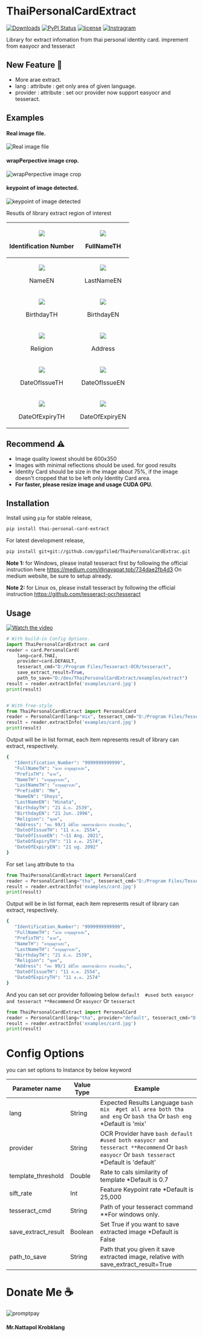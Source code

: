 # ThaiPersonalCardExtract
[![Downloads](http://pepy.tech/badge/thai-personal-card-extract)](http://pepy.tech/project/thai-personal-card-extract)
[![PyPI Status](https://badge.fury.io/py/thai-personal-card-extract.svg)](https://badge.fury.io/py/thai-personal-card-extract)
[![license](https://img.shields.io/badge/License-Apache%202.0-blue.svg)](https://github.com/ggafiled/ThaiPersonalCardExtract/blob/master/LICENSE)
[![Instragram](https://img.shields.io/badge/instragram-@ggafiled-blue.svg?style=flat)](https://www.instagram.com/ggafiled)

Library for extract infomation from thai personal identity card. imprement from easyocr and tesseract

## New Feature 🎁
* More arae extract.
* lang : attribute : get only area of given language.
* provider : attribute : set ocr provider now support easyocr and tesseract.
 
## Examples
#### Real image file.
![Real image file](https://github.com/ggafiled/ThaiPersonalCardExtract/blob/main/examples/card.jpg?raw=true)

#### wrapPerpective image crop.
![wrapPerpective image crop](https://github.com/ggafiled/ThaiPersonalCardExtract/blob/main/examples/extract/image_scan.jpg?raw=true)

#### keypoint of image detected.
![keypoint of image detected](https://github.com/ggafiled/ThaiPersonalCardExtract/blob/main/examples/extract/image_keypoint.jpg?raw=true)

Resutls of library extract region of interest

| <p align="center"><kbd><img src="https://github.com/ggafiled/ThaiPersonalCardExtract/blob/main/examples/extract/Identification_Number.jpg?raw=true"/></kbd> </p>  <p align="center" class="image-caption">Identification Number</p> | <p align="center"><kbd><img src="https://github.com/ggafiled/ThaiPersonalCardExtract/blob/main/examples/extract/FullNameTH.jpg?raw=true"/></kbd></p>  <p align="center" class="image-caption">FullNameTH</p> |
|----------|------------|
| <p align="center"><kbd><img src="https://github.com/ggafiled/ThaiPersonalCardExtract/blob/main/examples/extract/NameEN.jpg?raw=true"/></kbd>  </p> <p align="center" class="image-caption">NameEN</p> | <p align="center"><kbd><img src="https://github.com/ggafiled/ThaiPersonalCardExtract/blob/main/examples/extract/LastNameEN.jpg?raw=true"/></kbd></p>  <p align="center" class="image-caption">LastNameEN</p> |
| <p align="center"><kbd><img src="https://github.com/ggafiled/ThaiPersonalCardExtract/blob/main/examples/extract/BirthdayTH.jpg?raw=true"/></kbd>  </p> <p align="center" class="image-caption">BirthdayTH</p> | <p align="center"><kbd><img src="https://github.com/ggafiled/ThaiPersonalCardExtract/blob/main/examples/extract/BirthdayEN.jpg?raw=true"/></kbd>  </p> <p align="center" class="image-caption">BirthdayEN</p> |
| <p align="center"><kbd><img src="https://github.com/ggafiled/ThaiPersonalCardExtract/blob/main/examples/extract/Religion.jpg?raw=true"/></kbd> </p> <p align="center" class="image-caption">Religion</p>  | <p align="center"><kbd><img src="https://github.com/ggafiled/ThaiPersonalCardExtract/blob/main/examples/extract/Address.jpg?raw=true"/></kbd></p>   <p align="center" class="image-caption">Address</p> |
| <p align="center"><kbd><img src="https://github.com/ggafiled/ThaiPersonalCardExtract/blob/main/examples/extract/DateOfIssueTH.jpg?raw=true"/></kbd>  </p> <p align="center" class="image-caption">DateOfIssueTH</p> | <p align="center"><kbd><img src="https://github.com/ggafiled/ThaiPersonalCardExtract/blob/main/examples/extract/DateOfIssueEN.jpg?raw=true"/></kbd>  </p> <p align="center" class="image-caption">DateOfIssueEN</p> |
| <p align="center"><kbd><img src="https://github.com/ggafiled/ThaiPersonalCardExtract/blob/main/examples/extract/DateOfExpiryTH.jpg?raw=true"/></kbd>  </p> <p align="center" class="image-caption">DateOfExpiryTH</p> | <p align="center"><kbd><img src="https://github.com/ggafiled/ThaiPersonalCardExtract/blob/main/examples/extract/DateOfExpiryEN.jpg?raw=true"/></kbd>  </p> <p align="center" class="image-caption">DateOfExpiryEN</p> |


## Recommend ⚠
* Image quality lowest should be 600x350
* Images with minimal reflections should be used. for good results
* Identity Card should be size in the image about 75%, if the image doesn't cropped that to be left only Identity Card  area.
* <b> For faster, please resize image and usage CUDA GPU. </b>

## Installation
Install using `pip` for stable release,

``` bash
pip install thai-personal-card-extract
```

For latest development release,

``` bash
pip install git+git://github.com/ggafiled/ThaiPersonalCardExtrac.git
```

<b>Note 1:</b> for Windows, please install tesseract first by following the official instruction here https://medium.com/@navapat.tpb/734dae2fb4d3 On medium website, be sure to setup already.

<b>Note 2:</b> for Linux os, please install tesseract by following the official instruction https://github.com/tesseract-ocr/tesseract

## Usage

[![Watch the video](http://i3.ytimg.com/vi/FmPN667DTmE/hqdefault.jpg)](https://www.youtube.com/watch?v=FmPN667DTmE&t=5s)

``` python
# With build-in Config Options.
import ThaiPersonalCardExtract as card
reader = card.PersonalCard(
    lang=card.THAI,
    provider=card.DEFAULT,
    tesseract_cmd="D:/Program Files/Tesseract-OCR/tesseract",
    save_extract_result=True,
    path_to_save="D:/dev/ThaiPersonalCardExtract/examples/extract")
result = reader.extractInfo('examples/card.jpg')
print(result)


# With free-style 
from ThaiPersonalCardExtract import PersonalCard
reader = PersonalCard(lang="mix", tesseract_cmd="D:/Program Files/Tesseract-OCR/tesseract") # for windows need to pass tesseract_cmd parameter to setup your tesseract command path.
result = reader.extractInfo('examples/card.jpg')
print(result)
```

Output will be in list format, each item represents result of library can extract, respectively.

``` bash
{
   "Identification_Number": "9999999999999",
   "FullNameTH": "นาย อายุมฺมุราเสะ",
   "PrefixTH": "นาย",
   "NameTH": "อายุมฺมุราเสะ",
   "LastNameTH": "อายุมฺมุราเสะ",
   "PrefixEN": "Me",
   "NameEN": "Shoys",
   "LastNameEN": "Hinata",
   "BirthdayTH": "21 มี.ย. 2539",
   "BirthdayEN": "21 Jun..1996",
   "Religion": "พุทธ",
   "Address": "ท๒ 99/1 มิชีโฮะ เขตฮานามิกาวา อำเภอชิบ;",
   "DateOfIssueTH": "11 ส.ค. 2554",
   "DateOfIssueEN": "~11 Ang. 2021",
   "DateOfExpiryTH": "11 ส.ค. 2574",
   "DateOfExpiryEN": "21 ug. 2092"
}
```

For set ``` lang ``` attribute to ``` tha ```
``` python
from ThaiPersonalCardExtract import PersonalCard
reader = PersonalCard(lang="tha", tesseract_cmd="D:/Program Files/Tesseract-OCR/tesseract") # for windows need to pass tesseract_cmd parameter to setup your tesseract command path.
result = reader.extractInfo('examples/card.jpg')
print(result)
```
Output will be in list format, each item represents result of library can extract, respectively.

``` bash
{
   "Identification_Number": "9999999999999",
   "FullNameTH": "นาย อายุมฺมุราเสะ",
   "PrefixTH": "นาย",
   "NameTH": "อายุมฺมุราเสะ",
   "LastNameTH": "อายุมฺมุราเสะ",
   "BirthdayTH": "21 มี.ย. 2539",
   "Religion": "พุทธ",
   "Address": "ท๒ 99/1 มิชีโฮะ เขตฮานามิกาวา อำเภอชิบ;",
   "DateOfIssueTH": "11 ส.ค. 2554",
   "DateOfExpiryTH": "11 ส.ค. 2574"
}
```

And you can set ocr provider following below ``` default  #used both easyocr and tesseract **Recommend ``` Or ``` easyocr ``` Or ``` tesseract ```
``` python
from ThaiPersonalCardExtract import PersonalCard
reader = PersonalCard(lang="tha", provider="default", tesseract_cmd="D:/Program Files/Tesseract-OCR/tesseract") # for windows need to pass tesseract_cmd parameter to setup your tesseract command path.
result = reader.extractInfo('examples/card.jpg')
print(result)
```

# Config Options
you can set options to Instance by below keyword

| Parameter name | Value Type | Example
| ------------- | ------------- | ------------- |
| lang | String | Expected Results Language ``` bash mix  #get all area both tha and eng ``` Or ``` bash tha ``` Or ``` bash eng ``` *Default is 'mix'
| provider | String | OCR Provider have ``` bash default  #used both easyocr and tesseract **Recommend ``` Or ``` bash easyocr ``` Or ``` bash tesseract ``` *Default is 'default'
| template_threshold | Double | Rate to cals similarity of template *Default is 0.7
| sift_rate | Int | Feature Keypoint rate *Default is 25,000
| tesseract_cmd | String | Path of your tesseract command **For windows only.
| save_extract_result | Boolean | Set True if you want to save extracted image *Default is False
| path_to_save | String | Path that you given it save extracted image, relative with save_extract_result=True

# Donate Me ☕

![promptpay](https://github.com/ggafiled/ThaiPersonalCardExtract/blob/main/examples/promptpay.png?raw=true)
#### Mr.Nattapol Krobklang 
